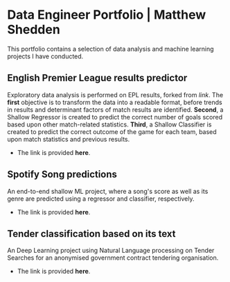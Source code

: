 # Data Engineer Portfolio | Matthew Shedden
This portfolio contains a selection of data analysis and machine learning projects I have conducted.
## English Premier League results predictor
Exploratory data analysis is performed on EPL results, forked from *link*. The **first** objective is to transform the data into a readable format, before trends in results and determinant factors of match results are identified. **Second**, a Shallow Regressor is created to predict the correct number of goals scored based upon other match-related statistics. **Third**, a Shallow Classifier is created to predict the correct outcome of the game for each team, based upon match statistics and previous results.
- The link is provided **here**.
## Spotify Song predictions
An end-to-end shallow ML project, where a song's score as well as its genre are predicted using a regressor and classifier, respectively.
- The link is provided **here**.
## Tender classification based on its text
An Deep Learning project using Natural Language processing on Tender Searches for an anonymised government contract tendering organisation.
- The link is provided **here**.
